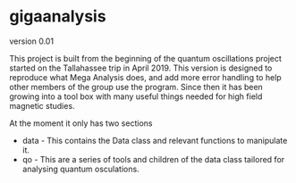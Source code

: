 # gigaanalysis

version 0.01

This project is built from the beginning of the quantum oscillations project started on the Tallahassee trip in April 2019. This version is designed to reproduce what Mega Analysis does, and add more error handling to help other members of the group use the program. Since then it has been growing into a tool box with many useful things needed for high field magnetic studies.

At the moment it only has two sections
* data - This contains the Data class and relevant functions to manipulate it.
* qo - This are a series of tools and children of the data class tailored for analysing quantum osculations.